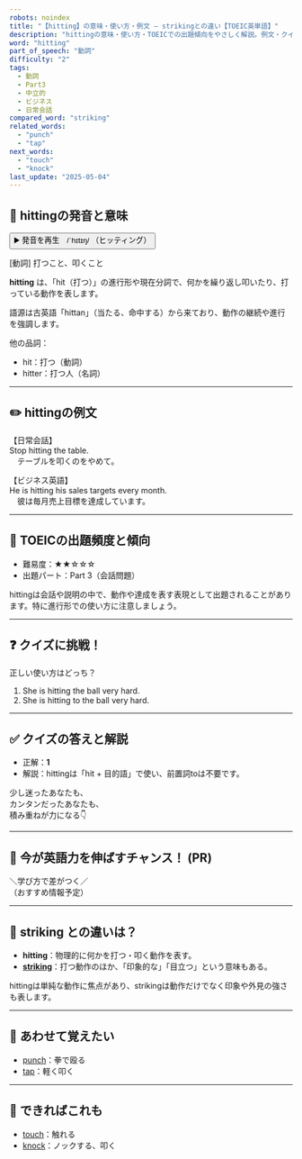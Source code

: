 ```yaml
---
robots: noindex
title: "【hitting】の意味・使い方・例文 ― strikingとの違い【TOEIC英単語】"
description: "hittingの意味・使い方・TOEICでの出題傾向をやさしく解説。例文・クイズ付きでstrikingとの違いもわかりやすく学べます。"
word: "hitting"
part_of_speech: "動詞"
difficulty: "2"
tags:
  - 動詞
  - Part3
  - 中立的
  - ビジネス
  - 日常会話
compared_word: "striking"
related_words:
  - "punch"
  - "tap"
next_words:
  - "touch"
  - "knock"
last_update: "2025-05-04"
---
```


## 🔰 hittingの発音と意味

<button class="play-audio" onclick="playTTS('hitting')">
  <span class="play-audio-main">
    ▶️ 発音を再生　/ˈhɪtɪŋ/
  </span>
  <span class="play-audio-sub">
    （ヒッティング）
  </span>
</button>

[動詞] 打つこと、叩くこと

**hitting** は、「hit（打つ）」の進行形や現在分詞で、何かを繰り返し叩いたり、打っている動作を表します。

語源は古英語「hittan」（当たる、命中する）から来ており、動作の継続や進行を強調します。

他の品詞：  
- hit：打つ（動詞）
- hitter：打つ人（名詞）

---

## ✏️ hittingの例文

【日常会話】  
Stop hitting the table.  
　テーブルを叩くのをやめて。

【ビジネス英語】  
He is hitting his sales targets every month.  
　彼は毎月売上目標を達成しています。

---

## 🎯 TOEICの出題頻度と傾向

- 難易度：★★☆☆☆
- 出題パート：Part 3（会話問題）

hittingは会話や説明の中で、動作や達成を表す表現として出題されることがあります。特に進行形での使い方に注意しましょう。

---

## ❓ クイズに挑戦！

正しい使い方はどっち？

1. She is hitting the ball very hard.  
2. She is hitting to the ball very hard.

---

## ✅ クイズの答えと解説

- 正解：**1**
- 解説：hittingは「hit + 目的語」で使い、前置詞toは不要です。

少し迷ったあなたも、  
カンタンだったあなたも、  
積み重ねが力になる👇️

---

## 🚀 今が英語力を伸ばすチャンス！ (PR)

<div class="info-center">
＼学び方で差がつく／<br>  
（おすすめ情報予定）
</div>

---

## 🤔  striking との違いは？

- **hitting**：物理的に何かを打つ・叩く動作を表す。
- **[striking](/striking)**：打つ動作のほか、「印象的な」「目立つ」という意味もある。

hittingは単純な動作に焦点があり、strikingは動作だけでなく印象や外見の強さも表します。

---

## 🧩 あわせて覚えたい

- [punch](/punch)：拳で殴る
- [tap](/tap)：軽く叩く

---

## 📖 できればこれも

- [touch](/touch)：触れる
- [knock](/knock)：ノックする、叩く

<!-- cvid: aid47_bid15 -->
